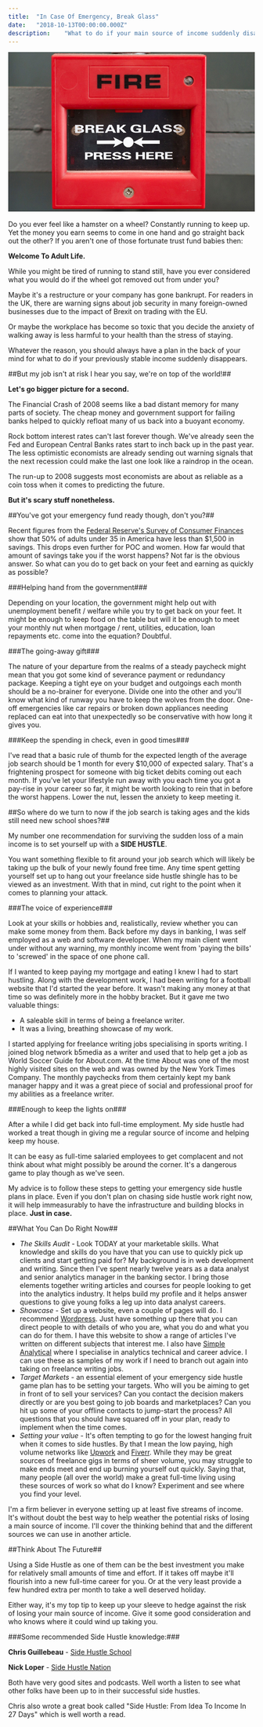 ```yaml
---
title:  "In Case Of Emergency, Break Glass"
date:   "2018-10-13T00:00:00.000Z"
description:    "What to do if your main source of income suddenly disappears and you need to find the best option to get earning again quickly"
---
```

![Fire Alarm](./firealarm_1000.jpg)

Do you ever feel like a hamster on a wheel? Constantly running to keep up. Yet the money you earn seems to come in one hand and go straight back out the other? If you aren't one of those fortunate trust fund babies then:

**Welcome To Adult Life.**

While you might be tired of running to stand still, have you ever considered what you would do if the wheel got removed out from under you?

Maybe it's a restructure or your company has gone bankrupt. For readers in the UK, there are warning signs about job security in many foreign-owned businesses due to the impact of Brexit on trading with the EU.

Or maybe the workplace has become so toxic that you decide the anxiety of walking away is less harmful to your health than the stress of staying.

Whatever the reason, you should always have a plan in the back of your mind for what to do if your previously stable income suddenly disappears.

##But my job isn't at risk I hear you say, we're on top of the world!##

**Let's go bigger picture for a second.**

The Financial Crash of 2008 seems like a bad distant memory for many parts of society. The cheap money and government support for failing banks helped to quickly refloat many of us back into a buoyant economy.

Rock bottom interest rates can't last forever though. We've already seen the Fed and European Central Banks rates start to inch back up in the past year. The less optimistic economists are already sending out warning signals that the next recession could make the last one look like a raindrop in the ocean.

The run-up to 2008 suggests most economists are about as reliable as a coin toss when it comes to predicting the future.

**But it's scary stuff nonetheless.**

##You've got your emergency fund ready though, don't you?##

Recent figures from the [Federal Reserve's Survey of Consumer Finances](https://www.federalreserve.gov/econres/scfindex.htm) show that 50% of adults under 35 in America have less than $1,500 in savings. This drops even further for POC and women. How far would that amount of savings take you if the worst happens? Not far is the obvious answer. So what can you do to get back on your feet and earning as quickly as possible?

###Helping hand from the government###

Depending on your location, the government might help out with unemployment benefit / welfare while you try to get back on your feet. It might be enough to keep food on the table but will it be enough to meet your monthly nut when mortgage / rent, utilities, education, loan repayments etc. come into the equation? Doubtful.

###The going-away gift###

The nature of your departure from the realms of a steady paycheck might mean that you got some kind of severance payment or redundancy package. Keeping a tight eye on your budget and outgoings each month should be a no-brainer for everyone. Divide one into the other and you'll know what kind of runway you have to keep the wolves from the door. One-off emergencies like car repairs or broken down appliances needing replaced can eat into that unexpectedly so be conservative with how long it gives you.

###Keep the spending in check, even in good times###

I've read that a basic rule of thumb for the expected length of the average job search should be 1 month for every $10,000 of expected salary. That's a frightening prospect for someone with big ticket debits coming out each month. If you've let your lifestyle run away with you each time you got a pay-rise in your career so far, it might be worth looking to rein that in before the worst happens. Lower the nut, lessen the anxiety to keep meeting it.

##So where do we turn to now if the job search is taking ages and the kids still need new school shoes?##

My number one recommendation for surviving the sudden loss of a main income is to set yourself up with a **SIDE HUSTLE**.

You want something flexible to fit around your job search which will likely be taking up the bulk of your newly found free time. Any time spent getting yourself set up to hang out your freelance side hustle shingle has to be viewed as an investment. With that in mind, cut right to the point when it comes to planning your attack.

###The voice of experience###

Look at your skills or hobbies and, realistically, review whether you can make some money from them. Back before my days in banking, I was self employed as a web and software developer. When my main client went under without any warning, my monthly income went from 'paying the bills' to 'screwed' in the space of one phone call.

If I wanted to keep paying my mortgage and eating I knew I had to start hustling. Along with the development work, I had been writing for a football website that I'd started the year before. It wasn't making any money at that time so was definitely more in the hobby bracket. But it gave me two valuable things:

- A saleable skill in terms of being a freelance writer.
- It was a living, breathing showcase of my work.

I started applying for freelance writing jobs specialising in sports writing. I joined blog network b5media as a writer and used that to help get a job as World Soccer Guide for About.com. At the time About was one of the most highly visited sites on the web and was owned by the New York Times Company. The monthly paychecks from them certainly kept my bank manager happy and it was a great piece of social and professional proof for my abilities as a freelance writer.

###Enough to keep the lights on###

After a while I did get back into full-time employment. My side hustle had worked a treat though in giving me a regular source of income and helping keep my house.

It can be easy as full-time salaried employees to get complacent and not think about what might possibly be around the corner. It's a dangerous game to play though as we've seen.

My advice is to follow these steps to getting your emergency side hustle plans in place. Even if you don't plan on chasing side hustle work right now, it will help immeasurably to have the infrastructure and building blocks in place. **Just in case.**

##What You Can Do Right Now##

- *The Skills Audit* - Look TODAY at your marketable skills. What knowledge and skills do you have that you can use to quickly pick up clients and start getting paid for? My background is in web development and writing. Since then I've spent nearly twelve years as a data analyst and senior analytics manager in the banking sector. I bring those elements together writing articles and courses for people looking to get into the analytics industry. It helps build my profile and it helps answer questions to give young folks a leg up into data analyst careers.
- *Showcase* - Set up a website, even a couple of pages will do. I recommend [Wordpress](https://wordpress.org). Just have something up there that you can direct people to with details of who you are, what you do and what you can do for them. I have this website to show a range of articles I've written on different subjects that interest me. I also have [Simple Analytical](https://simpleanalytical.com) where I specialise in analytics technical and career advice. I can use these as samples of my work if I need to branch out again into taking on freelance writing jobs.
- *Target Markets* - an essential element of your emergency side hustle game plan has to be setting your targets. Who will you be aiming to get in front of to sell your services? Can you contact the decision makers directly or are you best going to job boards and marketplaces? Can you hit up some of your offline contacts to jump-start the process? All questions that you should have squared off in your plan, ready to implement when the time comes.
- *Setting your value* - It's often tempting to go for the lowest hanging fruit when it comes to side hustles. By that I mean the low paying, high volume networks like [Upwork](https://www.upwork.com/) and [Fiverr](https://www.fiverr.com/). While they may be great sources of freelance gigs in terms of sheer volume, you may struggle to make ends meet and end up burning yourself out quickly. Saying that, many people (all over the world) make a great full-time living using these sources of work so what do I know? Experiment and see where you find your level.

I'm a firm believer in everyone setting up at least five streams of income. It's without doubt the best way to help weather the potential risks of losing a main source of income. I'll cover the thinking behind that and the different sources we can use in another article.

##Think About The Future##

Using a Side Hustle as one of them can be the best investment you make for relatively small amounts of time and effort. If it takes off maybe it'll flourish into a new full-time career for you. Or at the very least provide a few hundred extra per month to take a well deserved holiday.

Either way, it's my top tip to keep up your sleeve to hedge against the risk of losing your main source of income. Give it some good consideration and who knows where it could wind up taking you.

###Some recommended Side Hustle knowledge:###

**Chris Guillebeau** - [Side Hustle School](https://sidehustleschool.com/)

**Nick Loper** - [Side Hustle Nation](https://www.sidehustlenation.com)

Both have very good sites and podcasts. Well worth a listen to see what other folks have been up to in their successful side hustles.

Chris also wrote a great book called "Side Hustle: From Idea To Income In 27 Days" which is well worth a read.